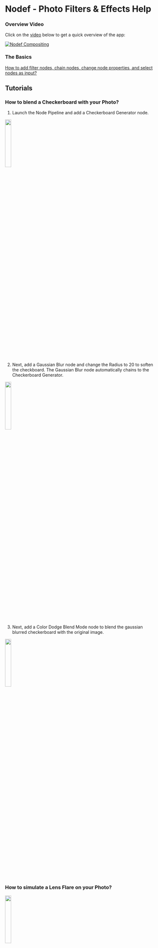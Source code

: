 # Nodef - Photo Filters & Effects Help

### Overview Video

Click on the [video](https://www.youtube.com/watch?v=dlnh_09_rvA) below to get a quick overview of the app:

[![Nodef Compositing](https://img.youtube.com/vi/dlnh_09_rvA/0.jpg)](https://www.youtube.com/watch?v=dlnh_09_rvA)

### The Basics

[How to add filter nodes, chain nodes, change node properties, and select nodes as input?](PhotoFiltersBasics.md)

## Tutorials

### How to blend a Checkerboard with your Photo?

1. Launch the Node Pipeline and add a Checkerboard Generator node.
 
<img src="https://user-images.githubusercontent.com/47021297/187803950-a92bfbd4-4b09-4af2-b3e4-573d3c6e9d03.PNG" width="20%" height="20%">

2. Next, add a Gaussian Blur node and change the Radius to 20 to soften the checkboard. The Gaussian Blur node automatically chains to the Checkerboard Generator.

<img src="https://user-images.githubusercontent.com/47021297/187803968-391e909f-3a31-48fd-8cb6-6948572988ce.PNG" width="20%" height="20%">

3. Next, add a Color Dodge Blend Mode node to blend the gaussian blurred checkerboard with the original image.

<img src="https://user-images.githubusercontent.com/47021297/187803975-2c043928-9fd9-4ba8-876e-5f6a826f54f2.PNG" width="20%" height="20%">


### How to simulate a Lens Flare on your Photo? 

<img src="https://user-images.githubusercontent.com/47021297/187804503-7989f8fc-c99e-47e5-bba8-00541eb2b864.jpeg" width="20%" height="20%">


